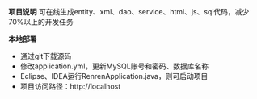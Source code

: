 **项目说明** 
可在线生成entity、xml、dao、service、html、js、sql代码，减少70%以上的开发任务
<br> 

 **本地部署**
- 通过git下载源码
- 修改application.yml，更新MySQL账号和密码、数据库名称
- Eclipse、IDEA运行RenrenApplication.java，则可启动项目
- 项目访问路径：http://localhost
